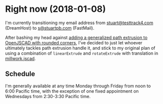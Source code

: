 # Right now (2018-01-08)

I'm currently transitioning my email address from stuart@testtrack4.com (DreamHost) to s@stuartpb.com (FastMail).

After bashing my head against [adding a generalized path extrusion to OpenJSCAD with rounded corners](https://github.com/jscad/csg.js/issues/68), I've decided to just let whoever ultimately tackles path extrusion handle it, and stick to my original plan of using a combination of `linearExtrude` and `rotateExtrude` with translation in [millwork.jscad][].

[millwork.jscad]: https://github.com/stuartpb/millwork.jscad

## Schedule

I'm generally available at any time Monday through Friday from noon to 6:00 Pacific time, with the exception of one fixed appointment on Wednesdays from 2:30-3:30 Pacific time.
